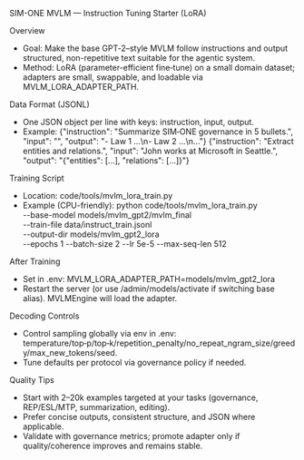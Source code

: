 SIM-ONE MVLM — Instruction Tuning Starter (LoRA)

Overview
- Goal: Make the base GPT‑2–style MVLM follow instructions and output structured, non-repetitive text suitable for the agentic system.
- Method: LoRA (parameter-efficient fine‑tune) on a small domain dataset; adapters are small, swappable, and loadable via MVLM_LORA_ADAPTER_PATH.

Data Format (JSONL)
- One JSON object per line with keys: instruction, input, output.
- Example:
  {"instruction": "Summarize SIM‑ONE governance in 5 bullets.", "input": "", "output": "- Law 1 ...\n- Law 2 ...\n..."}
  {"instruction": "Extract entities and relations.", "input": "John works at Microsoft in Seattle.", "output": "{"entities": [...], "relations": [...]}"}

Training Script
- Location: code/tools/mvlm_lora_train.py
- Example (CPU-friendly):
  python code/tools/mvlm_lora_train.py \
    --base-model models/mvlm_gpt2/mvlm_final \
    --train-file data/instruct_train.jsonl \
    --output-dir models/mvlm_gpt2_lora \
    --epochs 1 --batch-size 2 --lr 5e-5 --max-seq-len 512

After Training
- Set in .env: MVLM_LORA_ADAPTER_PATH=models/mvlm_gpt2_lora
- Restart the server (or use /admin/models/activate if switching base alias). MVLMEngine will load the adapter.

Decoding Controls
- Control sampling globally via env in .env: temperature/top‑p/top‑k/repetition_penalty/no_repeat_ngram_size/greedy/max_new_tokens/seed.
- Tune defaults per protocol via governance policy if needed.

Quality Tips
- Start with 2–20k examples targeted at your tasks (governance, REP/ESL/MTP, summarization, editing).
- Prefer concise outputs, consistent structure, and JSON where applicable.
- Validate with governance metrics; promote adapter only if quality/coherence improves and remains stable.


